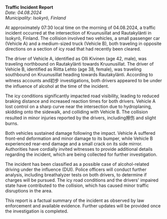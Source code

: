 

**Traffic Incident Report**  
*Date: 04.08.2024*  
*Municipality: Isokyrö, Finland*

At approximately 07:30 local time on the morning of 04.08.2024, a traffic incident occurred at the intersection of Kruunusillat and Rautakylänti in Isokyrö, Finland. The collision involved two vehicles, a small passenger car (Vehicle A) and a medium-sized truck (Vehicle B), both traveling in opposite directions on a section of icy road that had recently been cleared.

The driver of Vehicle A, identified as Olli Kivinen (age 42, male), was traveling northbound on Rautakylänti towards Kruunusillat. The driver of Vehicle B, identified as Riitta Lehto (age 38, female), was traveling southbound on Kruunusillat heading towards Rautakylänti. According to witness accounts and初步 investigations, both drivers appeared to be under the influence of alcohol at the time of the incident.

The icy conditions significantly impacted road visibility, leading to reduced braking distance and increased reaction times for both drivers. Vehicle A lost control on a sharp curve near the intersection due to hydroplaning, skidding onto the sidewalk, and colliding with Vehicle B. The collision resulted in minor injuries reported by the drivers, including擦伤 and slight burns.

Both vehicles sustained damage following the impact. Vehicle A suffered front-end deformation and minor damage to its bumper, while Vehicle B experienced rear-end damage and a small crack on its side mirror. Authorities have cordially invited witnesses to provide additional details regarding the incident, which are being collected for further investigation.

The incident has been classified as a possible case of alcohol-related driving under the influence (DUI). Police officers will conduct further analysis, including breathalyzer tests on both drivers, to determine if charges will be pursued. The icy road conditions and the drivers' impaired state have contributed to the collision, which has caused minor traffic disruptions in the area.

This report is a factual summary of the incident as observed by law enforcement and available evidence. Further updates will be provided once the investigation is completed.